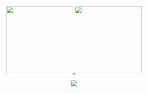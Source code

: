 <!-- [![Blog](https://badgen.net/badge/Blog/joaovitoras.com)](https://joaovitoras.com)
[![Linkedin](https://badgen.net/badge/LinkedIn/joaovitoralves?icon=linkedin)](https://linkedin.com/in/joaovitoralves)
[![Twitter](https://badgen.net/twitter/follow/joaovitor_as)](https://twitter.com/joaovitor_as)
[![joaovitoras's github stats](https://github-readme-stats.vercel.app/api?username=joaovitoras&count_private=true&show_icons=true&include_all_commits=true&theme=monokai)](joaovitoras.com)
 -->
<div align="center">
  <a href="https://github.com/joaovitoras">
  <img height="180em" src="https://github-readme-stats-seven-topaz-11.vercel.app/api?username=joaovitoras&count_private=true&show_icons=true&include_all_commits=true&theme=dracula"/>
  <img height="180em" src="https://github-readme-stats-seven-topaz-11.vercel.app/api/top-langs/?username=joaovitoras&layout=compact&langs_count=8&theme=dracula"/>
</div>
<br/>
  
<div align="center"> 
  <a href="https://www.linkedin.com/in/joaovitoralves/" target="_blank"><img src="https://img.shields.io/badge/-LinkedIn-%230077B5?style=for-the-badge&logo=linkedin&logoColor=white" target="_blank"></a>
</div>
